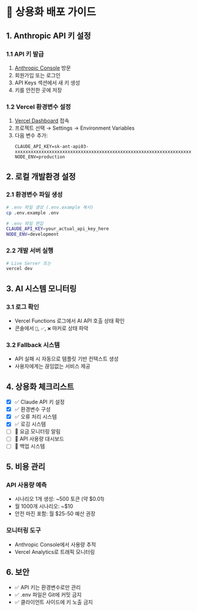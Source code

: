 # 🚀 상용화 배포 가이드

## 1. Anthropic API 키 설정

### 1.1 API 키 발급
1. [Anthropic Console](https://console.anthropic.com) 방문
2. 회원가입 또는 로그인
3. API Keys 섹션에서 새 키 생성
4. 키를 안전한 곳에 저장

### 1.2 Vercel 환경변수 설정
1. [Vercel Dashboard](https://vercel.com/dashboard) 접속
2. 프로젝트 선택 → Settings → Environment Variables
3. 다음 변수 추가:
   ```
   CLAUDE_API_KEY=sk-ant-api03-xxxxxxxxxxxxxxxxxxxxxxxxxxxxxxxxxxxxxxxxxxxxxxxxxxxxxxxxxxxxxxxxxxxxxxxxxxxx
   NODE_ENV=production
   ```

## 2. 로컬 개발환경 설정

### 2.1 환경변수 파일 생성
```bash
# .env 파일 생성 (.env.example 복사)
cp .env.example .env

# .env 파일 편집
CLAUDE_API_KEY=your_actual_api_key_here
NODE_ENV=development
```

### 2.2 개발 서버 실행
```bash
# Live Server 또는
vercel dev
```

## 3. AI 시스템 모니터링

### 3.1 로그 확인
- Vercel Functions 로그에서 AI API 호출 상태 확인
- 콘솔에서 `🤖`, `✅`, `❌` 마커로 상태 파악

### 3.2 Fallback 시스템
- API 실패 시 자동으로 템플릿 기반 컨텍스트 생성
- 사용자에게는 끊임없는 서비스 제공

## 4. 상용화 체크리스트

- [x] ✅ Claude API 키 설정
- [x] ✅ 환경변수 구성  
- [x] ✅ 오류 처리 시스템
- [x] ✅ 로깅 시스템
- [ ] 🔄 요금 모니터링 알림
- [ ] 🔄 API 사용량 대시보드
- [ ] 🔄 백업 시스템

## 5. 비용 관리

### API 사용량 예측
- 시나리오 1개 생성: ~500 토큰 (약 $0.01)
- 월 1000개 시나리오: ~$10
- 안전 마진 포함: 월 $25-50 예산 권장

### 모니터링 도구
- Anthropic Console에서 사용량 추적
- Vercel Analytics로 트래픽 모니터링

## 6. 보안

- ✅ API 키는 환경변수로만 관리
- ✅ .env 파일은 Git에 커밋 금지
- ✅ 클라이언트 사이드에 키 노출 금지